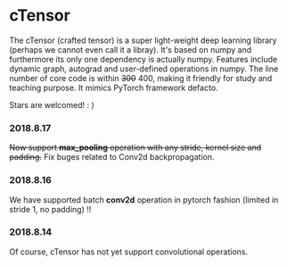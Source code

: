 # cTensor
The cTensor (crafted tensor) is a super light-weight deep learning library (perhaps we cannot even call it a libray). It's based on numpy and furthermore its only one dependency is actually numpy. Features include dynamic graph, autograd and user-defined operations in numpy. The line number of core code is within ~~300~~ 400, making it friendly for study and teaching purpose. It mimics PyTorch framework defacto.

Stars are welcomed! : )

### 2018.8.17
~~Now support __max_pooling__ operation with any stride, kernel size and padding.~~
Fix buges related to Conv2d backpropagation.
### 2018.8.16
We have supported batch __conv2d__ operation in pytorch fashion (limited in stride 1, no padding) !!
### 2018.8.14
Of course, cTensor has not yet support convolutional operations.
